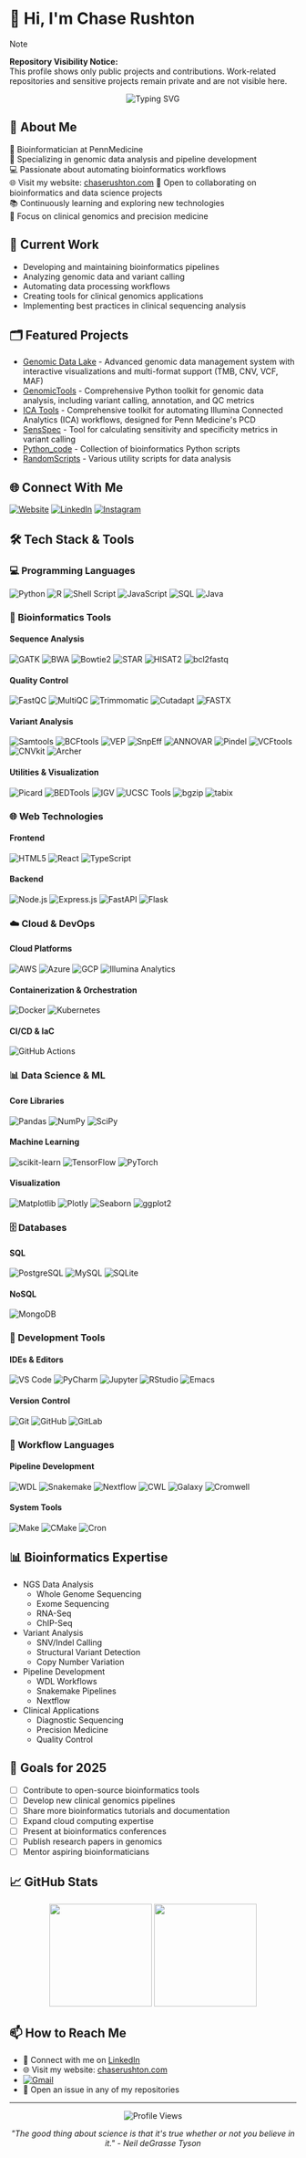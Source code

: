 # 👋 Hi, I'm Chase Rushton

> [!NOTE]  
> **Repository Visibility Notice:**  
> This profile shows only public projects and contributions. Work-related repositories and sensitive projects remain private and are not visible here.

<div align="center">
  <img src="https://readme-typing-svg.herokuapp.com?font=Fira+Code&pause=1000&color=2C8EBB&center=true&vCenter=true&random=false&width=435&lines=Bioinformatician+at+PennMedicine;NGS+Data+Analysis+Expert;Pipeline+Developer;Open+Source+Contributor" alt="Typing SVG" />
</div>

## 💫 About Me
🧬 Bioinformatician at PennMedicine  
🔬 Specializing in genomic data analysis and pipeline development  
💻 Passionate about automating bioinformatics workflows  
🌐 Visit my website: [chaserushton.com]([https://www.chaserushton.com](https://chaserushton.github.io/chase-main/))  
🤝 Open to collaborating on bioinformatics and data science projects  
📚 Continuously learning and exploring new technologies  
🎯 Focus on clinical genomics and precision medicine

## 🔭 Current Work
- Developing and maintaining bioinformatics pipelines
- Analyzing genomic data and variant calling
- Automating data processing workflows
- Creating tools for clinical genomics applications
- Implementing best practices in clinical sequencing analysis

## 🗂️ Featured Projects
- [Genomic Data Lake](https://github.com/ChaseRushton/GenomicDataLake) - Advanced genomic data management system with interactive visualizations and multi-format support (TMB, CNV, VCF, MAF)
- [GenomicTools](https://github.com/ChaseRushton/GenomicTools) - Comprehensive Python toolkit for genomic data analysis, including variant calling, annotation, and QC metrics
- [ICA Tools](https://github.com/ChaseRushton/ica-tools) - Comprehensive toolkit for automating Illumina Connected Analytics (ICA) workflows, designed for Penn Medicine's PCD
- [SensSpec](https://github.com/ChaseRushton/SensSpec) - Tool for calculating sensitivity and specificity metrics in variant calling
- [Python_code](https://github.com/ChaseRushton/Python_code) - Collection of bioinformatics Python scripts
- [RandomScripts](https://github.com/ChaseRushton/RandomScripts) - Various utility scripts for data analysis

## 🌐 Connect With Me
[![Website](https://img.shields.io/badge/Website-chaserushton.com-blue?style=flat-square&logo=google-chrome)](https://www.chaserushton.com)
[![LinkedIn](https://img.shields.io/badge/LinkedIn-%230077B5.svg?logo=linkedin&logoColor=white)](https://linkedin.com/in/chase-rushton-83abb8163)
[![Instagram](https://img.shields.io/badge/Instagram-%23E4405F.svg?logo=Instagram&logoColor=white)](https://instagram.com/chrushh)

## 🛠️ Tech Stack & Tools

### 💻 Programming Languages
![Python](https://img.shields.io/badge/Python-3670A0?style=flat-square&logo=python&logoColor=ffdd54)
![R](https://img.shields.io/badge/R-%23276DC3.svg?style=flat-square&logo=r&logoColor=white)
![Shell Script](https://img.shields.io/badge/Shell_Script-%23121011.svg?style=flat-square&logo=gnu-bash&logoColor=white)
![JavaScript](https://img.shields.io/badge/JavaScript-%23323330.svg?style=flat-square&logo=javascript&logoColor=%23F7DF1E)
![SQL](https://img.shields.io/badge/SQL-%2307405e.svg?style=flat-square&logo=postgresql&logoColor=white)
![Java](https://img.shields.io/badge/Java-%23ED8B00.svg?style=flat-square&logo=openjdk&logoColor=white)

### 🧬 Bioinformatics Tools
#### Sequence Analysis
![GATK](https://img.shields.io/badge/GATK-red?style=flat-square)
![BWA](https://img.shields.io/badge/BWA-purple?style=flat-square)
![Bowtie2](https://img.shields.io/badge/Bowtie2-darkblue?style=flat-square)
![STAR](https://img.shields.io/badge/STAR-yellow?style=flat-square)
![HISAT2](https://img.shields.io/badge/HISAT2-teal?style=flat-square)
![bcl2fastq](https://img.shields.io/badge/bcl2fastq-navy?style=flat-square)

#### Quality Control
![FastQC](https://img.shields.io/badge/FastQC-orange?style=flat-square)
![MultiQC](https://img.shields.io/badge/MultiQC-blue?style=flat-square)
![Trimmomatic](https://img.shields.io/badge/Trimmomatic-green?style=flat-square)
![Cutadapt](https://img.shields.io/badge/Cutadapt-red?style=flat-square)
![FASTX](https://img.shields.io/badge/FASTX-purple?style=flat-square)

#### Variant Analysis
![Samtools](https://img.shields.io/badge/Samtools-blue?style=flat-square)
![BCFtools](https://img.shields.io/badge/BCFtools-yellow?style=flat-square)
![VEP](https://img.shields.io/badge/VEP-lightgreen?style=flat-square)
![SnpEff](https://img.shields.io/badge/SnpEff-orange?style=flat-square)
![ANNOVAR](https://img.shields.io/badge/ANNOVAR-darkred?style=flat-square)
![Pindel](https://img.shields.io/badge/Pindel-purple?style=flat-square)
![VCFtools](https://img.shields.io/badge/VCFtools-teal?style=flat-square)
![CNVkit](https://img.shields.io/badge/CNVkit-darkblue?style=flat-square)
![Archer](https://img.shields.io/badge/Archer-maroon?style=flat-square)

#### Utilities & Visualization
![Picard](https://img.shields.io/badge/Picard-green?style=flat-square)
![BEDTools](https://img.shields.io/badge/BEDTools-lightblue?style=flat-square)
![IGV](https://img.shields.io/badge/IGV-darkblue?style=flat-square)
![UCSC Tools](https://img.shields.io/badge/UCSC_Tools-purple?style=flat-square)
![bgzip](https://img.shields.io/badge/bgzip-gray?style=flat-square)
![tabix](https://img.shields.io/badge/tabix-brown?style=flat-square)

### 🌐 Web Technologies
#### Frontend
![HTML5](https://img.shields.io/badge/HTML5-%23E34F26.svg?style=flat-square&logo=html5&logoColor=white)
![React](https://img.shields.io/badge/React-%2320232a.svg?style=flat-square&logo=react&logoColor=%2361DAFB)
![TypeScript](https://img.shields.io/badge/TypeScript-%23007ACC.svg?style=flat-square&logo=typescript&logoColor=white)


#### Backend
![Node.js](https://img.shields.io/badge/Node.js-6DA55F?style=flat-square&logo=node.js&logoColor=white)
![Express.js](https://img.shields.io/badge/Express.js-%23404d59.svg?style=flat-square&logo=express&logoColor=%2361DAFB)
![FastAPI](https://img.shields.io/badge/FastAPI-005571?style=flat-square&logo=fastapi)
![Flask](https://img.shields.io/badge/Flask-%23000.svg?style=flat-square&logo=flask&logoColor=white)

### ☁️ Cloud & DevOps
#### Cloud Platforms
![AWS](https://img.shields.io/badge/AWS-%23FF9900.svg?style=flat-square&logo=amazon-aws&logoColor=white)
![Azure](https://img.shields.io/badge/Azure-%230072C6.svg?style=flat-square&logo=microsoftazure&logoColor=white)
![GCP](https://img.shields.io/badge/GCP-%234285F4.svg?style=flat-square&logo=google-cloud&logoColor=white)
![Illumina Analytics](https://img.shields.io/badge/Illumina_Analytics-0056B3?style=flat-square)

#### Containerization & Orchestration
![Docker](https://img.shields.io/badge/Docker-%230db7ed.svg?style=flat-square&logo=docker&logoColor=white)
![Kubernetes](https://img.shields.io/badge/Kubernetes-%23326ce5.svg?style=flat-square&logo=kubernetes&logoColor=white)

#### CI/CD & IaC
![GitHub Actions](https://img.shields.io/badge/GitHub_Actions-%232671E5.svg?style=flat-square&logo=githubactions&logoColor=white)


### 📊 Data Science & ML
#### Core Libraries
![Pandas](https://img.shields.io/badge/Pandas-%23150458.svg?style=flat-square&logo=pandas&logoColor=white)
![NumPy](https://img.shields.io/badge/NumPy-%23013243.svg?style=flat-square&logo=numpy&logoColor=white)
![SciPy](https://img.shields.io/badge/SciPy-%230C55A5.svg?style=flat-square&logo=scipy&logoColor=white)

#### Machine Learning
![scikit-learn](https://img.shields.io/badge/Scikit--learn-%23F7931E.svg?style=flat-square&logo=scikit-learn&logoColor=white)
![TensorFlow](https://img.shields.io/badge/TensorFlow-%23FF6F00.svg?style=flat-square&logo=TensorFlow&logoColor=white)
![PyTorch](https://img.shields.io/badge/PyTorch-%23EE4C2C.svg?style=flat-square&logo=PyTorch&logoColor=white)

#### Visualization
![Matplotlib](https://img.shields.io/badge/Matplotlib-%23ffffff.svg?style=flat-square&logo=Matplotlib&logoColor=black)
![Plotly](https://img.shields.io/badge/Plotly-%233F4F75.svg?style=flat-square&logo=plotly&logoColor=white)
![Seaborn](https://img.shields.io/badge/Seaborn-%2369B3A2.svg?style=flat-square&logo=python&logoColor=white)
![ggplot2](https://img.shields.io/badge/ggplot2-%23276DC3.svg?style=flat-square&logo=r&logoColor=white)

### 🗄️ Databases
#### SQL
![PostgreSQL](https://img.shields.io/badge/PostgreSQL-%23316192.svg?style=flat-square&logo=postgresql&logoColor=white)
![MySQL](https://img.shields.io/badge/MySQL-%2300f.svg?style=flat-square&logo=mysql&logoColor=white)
![SQLite](https://img.shields.io/badge/SQLite-%2307405e.svg?style=flat-square&logo=sqlite&logoColor=white)

#### NoSQL
![MongoDB](https://img.shields.io/badge/MongoDB-%234ea94b.svg?style=flat-square&logo=mongodb&logoColor=white)

### 🔧 Development Tools
#### IDEs & Editors
![VS Code](https://img.shields.io/badge/VS%20Code-0078d7.svg?style=flat-square&logo=visual-studio-code&logoColor=white)
![PyCharm](https://img.shields.io/badge/PyCharm-143?style=flat-square&logo=pycharm&logoColor=black&color=black&labelColor=green)
![Jupyter](https://img.shields.io/badge/Jupyter-%23FA0F00.svg?style=flat-square&logo=jupyter&logoColor=white)
![RStudio](https://img.shields.io/badge/RStudio-4285F4?style=flat-square&logo=rstudio&logoColor=white)
![Emacs](https://img.shields.io/badge/Emacs-%237F5AB6.svg?style=flat-square&logo=gnu-emacs&logoColor=white)

#### Version Control
![Git](https://img.shields.io/badge/Git-%23F05033.svg?style=flat-square&logo=git&logoColor=white)
![GitHub](https://img.shields.io/badge/GitHub-%23121011.svg?style=flat-square&logo=github&logoColor=white)
![GitLab](https://img.shields.io/badge/GitLab-%23181717.svg?style=flat-square&logo=gitlab&logoColor=white)


### 📝 Workflow Languages
#### Pipeline Development
![WDL](https://img.shields.io/badge/WDL-blue?style=flat-square)
![Snakemake](https://img.shields.io/badge/Snakemake-darkgreen?style=flat-square)
![Nextflow](https://img.shields.io/badge/Nextflow-orange?style=flat-square)
![CWL](https://img.shields.io/badge/CWL-purple?style=flat-square)
![Galaxy](https://img.shields.io/badge/Galaxy-purple?style=flat-square)
![Cromwell](https://img.shields.io/badge/Cromwell-darkblue?style=flat-square)

#### System Tools
![Make](https://img.shields.io/badge/Make-lightgrey?style=flat-square)
![CMake](https://img.shields.io/badge/CMake-%23008FBA.svg?style=flat-square&logo=cmake&logoColor=white)
![Cron](https://img.shields.io/badge/Cron-darkgreen?style=flat-square)

## 📊 Bioinformatics Expertise
- NGS Data Analysis
  - Whole Genome Sequencing
  - Exome Sequencing
  - RNA-Seq
  - ChIP-Seq
- Variant Analysis
  - SNV/Indel Calling
  - Structural Variant Detection
  - Copy Number Variation
- Pipeline Development
  - WDL Workflows
  - Snakemake Pipelines
  - Nextflow
- Clinical Applications
  - Diagnostic Sequencing
  - Precision Medicine
  - Quality Control

## 🎯 Goals for 2025
- [ ] Contribute to open-source bioinformatics tools
- [ ] Develop new clinical genomics pipelines
- [ ] Share more bioinformatics tutorials and documentation
- [ ] Expand cloud computing expertise
- [ ] Present at bioinformatics conferences
- [ ] Publish research papers in genomics
- [ ] Mentor aspiring bioinformaticians

## 📈 GitHub Stats

<div align="center">
  <img height="180em" src="https://github-readme-stats.vercel.app/api?username=ChaseRushton&show_icons=true&theme=react&include_all_commits=true&count_private=true"/>
  <img height="180em" src="https://github-readme-stats.vercel.app/api/top-langs/?username=ChaseRushton&layout=compact&langs_count=7&theme=react"/>
</div>

## 📫 How to Reach Me
- 💼 Connect with me on [LinkedIn](https://linkedin.com/in/chase-rushton-83abb8163)
- 🌐 Visit my website: [chaserushton.com](https://www.chaserushton.com)
- [![Gmail](https://img.shields.io/badge/Gmail-chaserushton@gmail.com-EA4335?style=flat-square&logo=gmail&logoColor=white)](mailto:chaserushton@gmail.com)
- 💬 Open an issue in any of my repositories

---
<div align="center">
  
![Profile Views](https://komarev.com/ghpvc/?username=ChaseRushton&color=blue)

*"The good thing about science is that it's true whether or not you believe in it." - Neil deGrasse Tyson*
</div>

